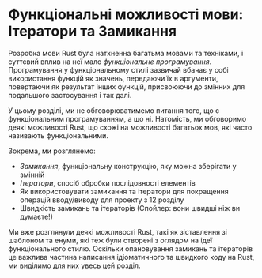 # Функціональні можливості мови: Ітератори та Замикання

Розробка мови Rust була натхненна багатьма мовами та техніками, і суттєвий вплив на неї мало *функціональне програмування*. Програмування у функціональному стилі зазвичай вбачає у собі використання функцій як значень, передаючи їх в аргументи, повертаючи як результат інших функцій, присвоюючи до змінних для подальшого застосування і так далі.

У цьому розділі, ми не обговорюватимемо питання того, що є функціональним програмуванням, а що ні. Натомість, ми обговоримо деякі можливості Rust, що схожі на можливості багатьох мов, які часто називають функціональними.

Зокрема, ми розглянемо:

* *Замикання*, функціональну конструкцію, яку можна зберігати у змінній
* *Ітератори*, спосіб обробки послідовності елементів
* Як використовувати замикання та ітератори для покращення операцій вводу/виводу для проекту з 12 розділу
* Швидкість замикань та ітераторів (Спойлер: вони швидші ніж ви думаєте!)

Ми вже розглянули деякі можливості Rust, такі як зіставлення зі шаблоном та енуми, які теж були створені з оглядом на ідеї функціонального стилю. Оскільки опановування замикань та ітераторів це важлива частина написання ідіоматичного та швидкого коду на Rust, ми виділимо для них увесь цей розділ.
